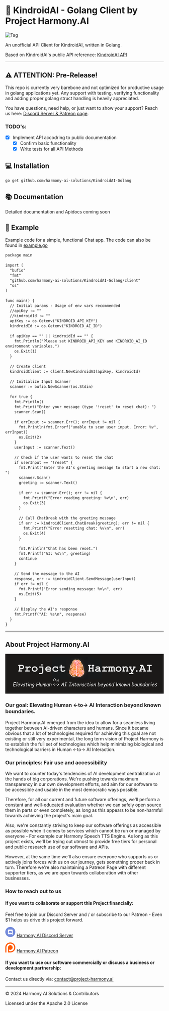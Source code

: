 # 💬 KindroidAI - Golang Client by Project Harmony.AI
![Tag](https://img.shields.io/github/license/harmony-ai-solutions/CharacterAI-Golang)

An unofficial API Client for KindroidAI, written in Golang.

Based on KindroidAI's public API reference: [KindroidAI API](https://docs.kindroid.ai/api-documentation)

---

## ⚠️ ATTENTION: Pre-Release!
This repo is currently very barebone and not optimized for productive usage in golang applications yet.
Any support with testing, verifying functionality and adding proper golang struct handling is heavily appreciated.

You have questions, need help, or just want to show your support? Reach us here: [Discord Server & Patreon page](#how-to-reach-out-to-us).

### TODO's:
- [x] Implement API accodring to public documentation
    - [x] Confirm basic functionality
    - [x] Write tests for all API Methods

## 💻 Installation
```bash
go get github.com/harmony-ai-solutions/KindroidAI-Golang
```

## 📚 Documentation
Detailed documentation and Apidocs coming soon

## 📙 Example
Example code for a simple, functional Chat app. The code can also be found in [example.go](example.go)
```Golang
package main

import (
  "bufio"
  "fmt"
  "github.com/harmony-ai-solutions/KindroidAI-Golang/client"
  "os"
)

func main() {
  // Initial params - Usage of env vars recommended
  //apiKey := ""
  //kindroidId := ""
  apiKey := os.Getenv("KINDROID_API_KEY")
  kindroidId := os.Getenv("KINDROID_AI_ID")

  if apiKey == "" || kindroidId == "" {
    fmt.Println("Please set KINDROID_API_KEY and KINDROID_AI_ID environment variables.")
    os.Exit(1)
  }

  // Create client
  kindroidClient := client.NewKindroidAI(apiKey, kindroidId)

  // Initialize Input Scanner
  scanner := bufio.NewScanner(os.Stdin)

  for true {
    fmt.Println()
    fmt.Print("Enter your message (type '!reset' to reset chat): ")
    scanner.Scan()

    if errInput := scanner.Err(); errInput != nil {
      fmt.Println(fmt.Errorf("unable to scan user input. Error: %v", errInput))
      os.Exit(2)
    }
    userInput := scanner.Text()

    // Check if the user wants to reset the chat
    if userInput == "!reset" {
      fmt.Print("Enter the AI's greeting message to start a new chat: ")
      scanner.Scan()
      greeting := scanner.Text()

      if err := scanner.Err(); err != nil {
        fmt.Printf("Error reading greeting: %v\n", err)
        os.Exit(3)
      }

      // Call ChatBreak with the greeting message
      if err := kindroidClient.ChatBreak(greeting); err != nil {
        fmt.Printf("Error resetting chat: %v\n", err)
        os.Exit(4)
      }

      fmt.Println("Chat has been reset.")
      fmt.Printf("AI: %s\n", greeting)
      continue
    }

    // Send the message to the AI
    response, err := kindroidClient.SendMessage(userInput)
    if err != nil {
      fmt.Printf("Error sending message: %v\n", err)
      os.Exit(5)
    }

    // Display the AI's response
    fmt.Printf("AI: %s\n", response)
  }
}
```

---

## About Project Harmony.AI
![Project Harmony.AI](docs/images/Harmony-Main-Banner-200px.png)
### Our goal: Elevating Human <-to-> AI Interaction beyond known boundaries.
Project Harmony.AI emerged from the idea to allow for a seamless living together between AI-driven characters and humans.
Since it became obvious that a lot of technologies required for achieving this goal are not existing or still very experimental,
the long term vision of Project Harmony is to establish the full set of technologies which help minimizing biological and
technological barriers in Human <-to-> AI Interaction.

### Our principles: Fair use and accessibility
We want to counter today's tendencies of AI development centralization at the hands of big
corporations. We're pushing towards maximum transparency in our own development efforts, and aim for our software to be
accessible and usable in the most democratic ways possible.

Therefore, for all our current and future software offerings, we'll perform a constant and well-educated evaluation whether
we can safely open source them in parts or even completely, as long as this appears to be non-harmful towards achieving
the project's main goal.

Also, we're constantly striving to keep our software offerings as accessible as possible when it comes to services which
cannot be run or managed by everyone - For example our Harmony Speech TTS Engine. As long as this project exists,
we'll be trying out utmost to provide free tiers for personal and public research use of our software and APIs.

However, at the same time we'll also ensure everyone who supports us or actively joins forces with us on our journey, gets
something proper back in turn. Therefore we're also maintaining a Patreon Page with different supporter tiers, as we are
open towards collaboration with other businesses.

### How to reach out to us

#### If you want to collaborate or support this Project financially:

Feel free to join our Discord Server and / or subscribe to our Patreon - Even $1 helps us drive this project forward.

![Harmony.AI Discord Server](docs/images/discord32.png) [Harmony.AI Discord Server](https://discord.gg/f6RQyhNPX8)

![Harmony.AI Discord Server](docs/images/patreon32.png) [Harmony.AI Patreon](https://patreon.com/harmony_ai)

#### If you want to use our software commercially or discuss a business or development partnership:

Contact us directly via: [contact@project-harmony.ai](mailto:contact@project-harmony.ai)

---
&copy; 2024 Harmony AI Solutions & Contributors

Licensed under the Apache 2.0 License
